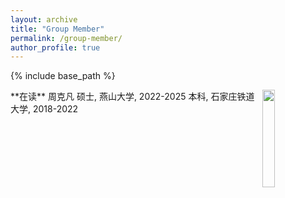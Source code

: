 ```yaml
---
layout: archive
title: "Group Member"
permalink: /group-member/
author_profile: true
---
```


{% include base_path %}

<img src="https://github.com/user-attachments/assets/98bb8247-0abf-4b8b-b200-3926a414e751" width="20%" height="20%" align="right">
**在读**
周克凡  
硕士, 燕山大学, 2022-2025  
本科, 石家庄铁道大学, 2018-2022  
